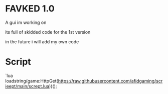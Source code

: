 
# FAVKED 1.0

A gui im working on

its full of skidded code for the 1st version

 in the future i will add my own code










# Script
`lua
loadstring(game:HttpGet(https://raw.githubusercontent.com/afidgaming/scrieept/main/scrept.lua))();
```
